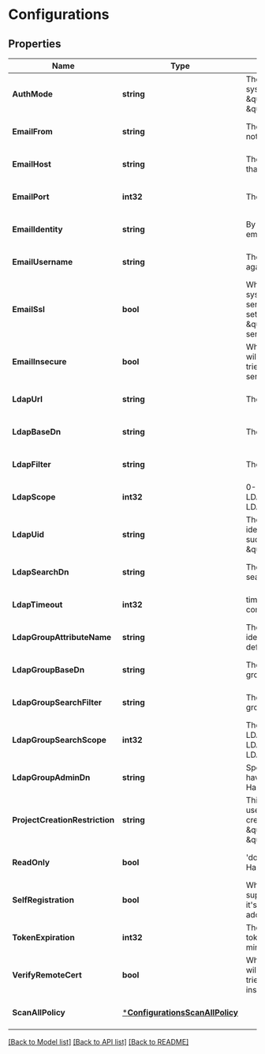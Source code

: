 # Configurations

## Properties
Name | Type | Description | Notes
------------ | ------------- | ------------- | -------------
**AuthMode** | **string** | The auth mode of current system, such as \&quot;db_auth\&quot;, \&quot;ldap_auth\&quot; | [optional] [default to null]
**EmailFrom** | **string** | The sender name for Email notification. | [optional] [default to null]
**EmailHost** | **string** | The hostname of SMTP server that sends Email notification. | [optional] [default to null]
**EmailPort** | **int32** | The port of SMTP server. | [optional] [default to null]
**EmailIdentity** | **string** | By default it&#39;s empty so the email_username is picked. | [optional] [default to null]
**EmailUsername** | **string** | The username for authenticate against SMTP server. | [optional] [default to null]
**EmailSsl** | **bool** | When it&#39;s set to true the system will access Email server via TLS by default.  If it&#39;s set to false, it still will handle \&quot;STARTTLS\&quot; from server side. | [optional] [default to null]
**EmailInsecure** | **bool** | Whether or not the certificate will be verified when Harbor tries to access the email server. | [optional] [default to null]
**LdapUrl** | **string** | The URL of LDAP server. | [optional] [default to null]
**LdapBaseDn** | **string** | The Base DN for LDAP binding. | [optional] [default to null]
**LdapFilter** | **string** | The filter for LDAP binding. | [optional] [default to null]
**LdapScope** | **int32** | 0-LDAP_SCOPE_BASE, 1-LDAP_SCOPE_ONELEVEL, 2-LDAP_SCOPE_SUBTREE | [optional] [default to null]
**LdapUid** | **string** | The attribute which is used as identity for the LDAP binding, such as \&quot;CN\&quot; or \&quot;SAMAccountname\&quot; | [optional] [default to null]
**LdapSearchDn** | **string** | The DN of the user to do the search. | [optional] [default to null]
**LdapTimeout** | **int32** | timeout in seconds for connection to LDAP server. | [optional] [default to null]
**LdapGroupAttributeName** | **string** | The attribute which is used as identity of the LDAP group, default is cn. | [optional] [default to null]
**LdapGroupBaseDn** | **string** | The base DN to search LDAP group. | [optional] [default to null]
**LdapGroupSearchFilter** | **string** | The filter to search the ldap group. | [optional] [default to null]
**LdapGroupSearchScope** | **int32** | The scope to search ldap. &#39;0-LDAP_SCOPE_BASE, 1-LDAP_SCOPE_ONELEVEL, 2-LDAP_SCOPE_SUBTREE&#39; | [optional] [default to null]
**LdapGroupAdminDn** | **string** | Specify the ldap group which have the same privilege with Harbor admin. | [optional] [default to null]
**ProjectCreationRestriction** | **string** | This attribute restricts what users have the permission to create project.  It can be \&quot;everyone\&quot; or \&quot;adminonly\&quot;. | [optional] [default to null]
**ReadOnly** | **bool** | &#39;docker push&#39; is prohibited by Harbor if you set it to true.    | [optional] [default to null]
**SelfRegistration** | **bool** | Whether the Harbor instance supports self-registration.  If it&#39;s set to false, admin need to add user to the instance. | [optional] [default to null]
**TokenExpiration** | **int32** | The expiration time of the token for internal Registry, in minutes. | [optional] [default to null]
**VerifyRemoteCert** | **bool** | Whether or not the certificate will be verified when Harbor tries to access a remote Harbor instance for replication. | [optional] [default to null]
**ScanAllPolicy** | [***ConfigurationsScanAllPolicy**](Configurations_scan_all_policy.md) |  | [optional] [default to null]

[[Back to Model list]](../README.md#documentation-for-models) [[Back to API list]](../README.md#documentation-for-api-endpoints) [[Back to README]](../README.md)


